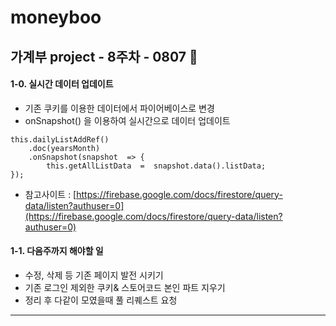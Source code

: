 # moneyboo

## 가계부 project - 8주차 - 0807 🎈
#### 1-0. 실시간 데이터 업데이트
- 기존 쿠키를 이용한 데이터에서 파이어베이스로 변경
- onSnapshot() 을 이용하여 실시간으로 데이터 업데이트

<pre><code>this.dailyListAddRef()
	.doc(yearsMonth)
	.onSnapshot(snapshot  => {
		this.getAllListData  =  snapshot.data().listData;
}); </code></pre>

- 참고사이트 : [https://firebase.google.com/docs/firestore/query-data/listen?authuser=0](https://firebase.google.com/docs/firestore/query-data/listen?authuser=0)


#### 1-1. 다음주까지 해야할 일
- 수정, 삭제 등 기존 페이지 발전 시키기
- 기존 로그인 제외한 쿠키& 스토어코드 본인 파트 지우기
- 정리 후 다같이 모였을때 풀 리퀘스트 요청

<hr>
